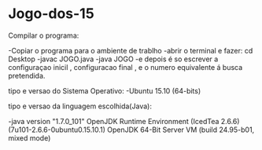 # Jogo-dos-15

Compilar o programa:

-Copiar o programa para o ambiente de trablho
-abrir o terminal e fazer: cd Desktop
-javac JOGO.java
-java JOGO
-e depois é so escrever a configuraçao inicil , configuracao final , e o numero equivalente á busca pretendida.



tipo e versao do Sistema Operativo: 
-Ubuntu 15.10 (64-bits)

tipo e versao da linguagem escolhida(Java):

-java version "1.7.0_101"
OpenJDK Runtime Environment (IcedTea 2.6.6) (7u101-2.6.6-0ubuntu0.15.10.1)
OpenJDK 64-Bit Server VM (build 24.95-b01, mixed mode)
